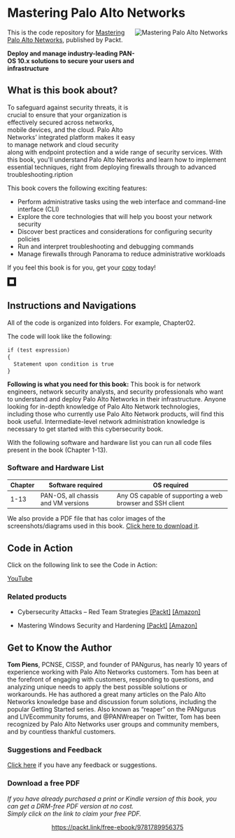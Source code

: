 # Mastering Palo Alto Networks

<a href="https://www.packtpub.com/cloud-networking/mastering-palo-alto-networks?utm_source=github&utm_medium=repository&utm_campaign=9781789956375"><img src="https://www.packtpub.com/media/catalog/product/cache/4cdce5a811acc0d2926d7f857dceb83b/9/7/9781789956375-original_47.png" alt="Mastering Palo Alto Networks" height="256px" align="right"></a>

This is the code repository for [Mastering Palo Alto Networks](https://www.packtpub.com/cloud-networking/mastering-palo-alto-networks?utm_source=github&utm_medium=repository&utm_campaign=9781789956375), published by Packt.

**Deploy and manage industry-leading PAN-OS 10.x solutions to secure your users and infrastructure**

## What is this book about?
To safeguard against security threats, it is crucial to ensure that your organization is effectively secured across networks, mobile devices, and the cloud. Palo Alto Networks’ integrated platform makes it easy to manage network and cloud security along with endpoint protection and a wide range of security services. With this book, you'll understand Palo Alto Networks and learn how to implement essential techniques, right from deploying firewalls through to advanced troubleshooting.ription

This book covers the following exciting features: 
* Perform administrative tasks using the web interface and command-line interface (CLI)
* Explore the core technologies that will help you boost your network security
* Discover best practices and considerations for configuring security policies
* Run and interpret troubleshooting and debugging commands
* Manage firewalls through Panorama to reduce administrative workloads

If you feel this book is for you, get your [copy](https://www.amazon.com/dp/1789956374) today!

<a href="https://www.packtpub.com/?utm_source=github&utm_medium=banner&utm_campaign=GitHubBanner"><img src="https://raw.githubusercontent.com/PacktPublishing/GitHub/master/GitHub.png" alt="https://www.packtpub.com/" border="5" /></a>

## Instructions and Navigations
All of the code is organized into folders. For example, Chapter02.

The code will look like the following:
```
if (test expression)
{
  Statement upon condition is true
}
```

**Following is what you need for this book:**
This book is for network engineers, network security analysts, and security professionals who want to understand and deploy Palo Alto Networks in their infrastructure. Anyone looking for in-depth knowledge of Palo Alto Network technologies, including those who currently use Palo Alto Network products, will find this book useful. Intermediate-level network administration knowledge is necessary to get started with this cybersecurity book.

With the following software and hardware list you can run all code files present in the book (Chapter 1-13).

### Software and Hardware List

| Chapter  | Software required                   | OS required                                              |
| -------- | ------------------------------------| ---------------------------------------------------------|
| 1-13     | PAN-OS, all chassis and VM versions | Any OS capable of supporting a web browser and SSH client|



We also provide a PDF file that has color images of the screenshots/diagrams used in this book. [Click here to download it](http://www.packtpub.com/sites/default/files/downloads/9781789956375_ColorImages.pdf).

## Code in Action

Click on the following link to see the Code in Action:

[YouTube](https://www.youtube.com/playlist?list=PLeLcvrwLe185oVaR7utR4mKlqow4VImk_)

### Related products 
* Cybersecurity Attacks – Red Team Strategies [[Packt]](https://www.packtpub.com/security/cybersecurity-attacks-red-team-strategies?utm_source=github&utm_medium=repository&utm_campaign=9781838828868) [[Amazon]](https://www.amazon.com/dp/1838828869)

* Mastering Windows Security and Hardening [[Packt]](https://www.packtpub.com/security/mastering-windows-security-and-hardening?utm_source=github&utm_medium=repository&utm_campaign=9781839216411) [[Amazon]](https://www.amazon.com/dp/1839216417)

## Get to Know the Author

**Tom Piens**, PCNSE, CISSP, and founder of PANgurus, has nearly 10 years of experience working with Palo Alto Networks customers. Tom has been at the forefront of engaging with customers, responding to questions, and analyzing unique needs to apply the best possible solutions or workarounds. He has authored a great many articles on the Palo Alto Networks knowledge base and discussion forum solutions, including the popular Getting Started series. Also known as “reaper” on the PANgurus and LIVEcommunity forums, and @PANWreaper on Twitter, Tom has been recognized by Palo Alto Networks user groups and community members, and by countless thankful customers.


### Suggestions and Feedback
[Click here](https://docs.google.com/forms/d/e/1FAIpQLSdy7dATC6QmEL81FIUuymZ0Wy9vH1jHkvpY57OiMeKGqib_Ow/viewform) if you have any feedback or suggestions.
### Download a free PDF

 <i>If you have already purchased a print or Kindle version of this book, you can get a DRM-free PDF version at no cost.<br>Simply click on the link to claim your free PDF.</i>
<p align="center"> <a href="https://packt.link/free-ebook/9781789956375">https://packt.link/free-ebook/9781789956375 </a> </p>